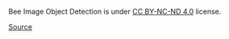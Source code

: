 Bee Image Object Detection is under [CC BY-NC-ND 4.0](https://creativecommons.org/licenses/by-nc-nd/4.0/legalcode) license.

[Source](https://www.kaggle.com/datasets/andrewlca/bee-image-object-detection)